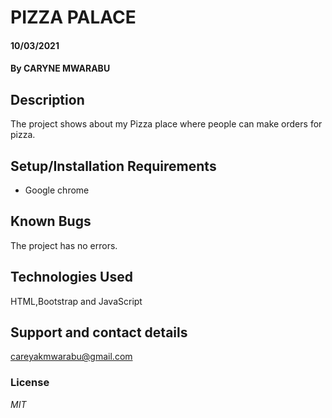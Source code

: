 # PIZZA PALACE
#### 10/03/2021
#### By **CARYNE MWARABU**
## Description
The project shows about my Pizza place where people can make orders for pizza.
## Setup/Installation Requirements
* Google chrome
## Known Bugs
The project has no errors.
## Technologies Used
HTML,Bootstrap and JavaScript
## Support and contact details
careyakmwarabu@gmail.com
### License
*MIT*
  